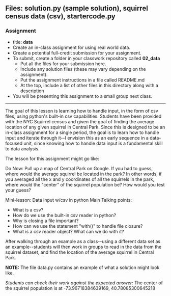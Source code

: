 ## Files: solution.py (sample solution), squirrel census data (csv), startercode.py

### Assignment
  * title: **data**
  * Create an in-class assignment for using real world data.
  * Create a potential full-credit submission for your assignment.
  * To submit, create a folder in your classwork repository called **02_data**
    - Put all the files for your submission here.
    - Include any solution files (these may vary depending on the assignment).
    - Put the assignment instructions in a file called README.md
    - At the top, include a list of other files in this directory along with a description
  * You will be presenting this assignment to a small group next class.

---
The goal of this lesson is learning how to handle input, in the form of csv files,
using python's built-in csv capabilities. Students have been provided with the NYC Squirrel census
and given the goal of finding the average location of any given squirrel in Central Park.
Since this is designed to be an in-class assignment for a single period,
the goal is to learn how to handle input and iterate through it--I envision this as an
early sequence in a data-focused unit, since knowing how to handle data input is a fundamental skill to data analysis.

The lesson for this assignment might go like:

Do Now: Pull up a map of Central Park on Google. If you had to guess, where would the average squirrel
be located in the park? In other words, if you averaged all the x and y coordinates of all the squirrels in the park,
where would the "center" of the squirrel population be? How would you test your guess?

Mini-lesson: Data input w/csv in python
Main Talking points:
+ What is a csv?
+ How do we use the built-in csv reader in python?
+ Why is closing a file important?
+ How can we use the statement "with()" to handle file closure?
+ What is a csv reader object? What can we do with it?

After walking through an example as a class--using a different data set as an example--students will then work in groups to
read in the data from the squirrel dataset, and find the location of the average squirrel in Central Park.

**NOTE:** The file data.py contains an example of what a solution might look like.

*Students can check their work against the expected answer:*
The center of the squirrel population is at -73.96718384639169, 40.78085300645218
